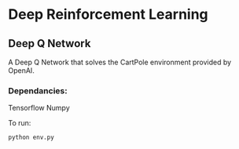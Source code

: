 # Deep Reinforcement Learning

## Deep Q Network
A Deep Q Network that solves the CartPole environment provided by OpenAI.

### Dependancies:
Tensorflow
Numpy

To run:
```
python env.py
```
